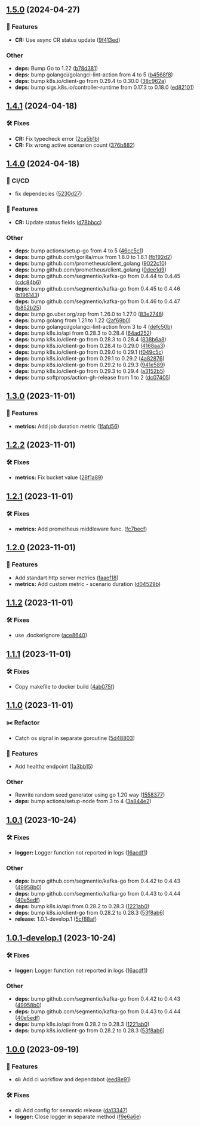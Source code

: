 ## [1.5.0](https://github.com/Randsw/CascadeScenarioController_v2/compare/1.4.1...1.5.0) (2024-04-27)


### 🚀 Features

* **CR:** Use async CR status update ([9f413ed](https://github.com/Randsw/CascadeScenarioController_v2/commit/9f413ed54c8976b8412bb2f718b226334273deb4))


### Other

* **deps:** Bump Go to 1.22 ([b78d381](https://github.com/Randsw/CascadeScenarioController_v2/commit/b78d3810eb1e6291de69726f8a9646df1a307bcc))
* **deps:** bump golangci/golangci-lint-action from 4 to 5 ([b4568f8](https://github.com/Randsw/CascadeScenarioController_v2/commit/b4568f852fe34a057c0aef13a7de1cff899874bc))
* **deps:** bump k8s.io/client-go from 0.29.4 to 0.30.0 ([38c962a](https://github.com/Randsw/CascadeScenarioController_v2/commit/38c962a90c957348fe72e04492e73d21fb64e598))
* **deps:** bump sigs.k8s.io/controller-runtime from 0.17.3 to 0.18.0 ([ed82101](https://github.com/Randsw/CascadeScenarioController_v2/commit/ed821014ad500a8279f17a47cf6febcb4404396f))

## [1.4.1](https://github.com/Randsw/CascadeScenarioController_v2/compare/1.4.0...1.4.1) (2024-04-18)


### 🛠 Fixes

* **CR:** Fix typecheck error ([2ca5b1b](https://github.com/Randsw/CascadeScenarioController_v2/commit/2ca5b1b74a8eea1e39f94a5cd124e419cc172448))
* **CR:** Fix wrong active scenarion count ([376b882](https://github.com/Randsw/CascadeScenarioController_v2/commit/376b882fb7bb953c280eee992b577b2295e35555))

## [1.4.0](https://github.com/Randsw/CascadeScenarioController_v2/compare/1.3.0...1.4.0) (2024-04-18)


### 🦊 CI/CD

* fix dependecies ([5230d27](https://github.com/Randsw/CascadeScenarioController_v2/commit/5230d279593d0c2dcb2377cbb6abd67d466e758f))


### 🚀 Features

* **CR:** Update status fields ([d78bbcc](https://github.com/Randsw/CascadeScenarioController_v2/commit/d78bbcc56688cb757d958b051464abfac3c156f0))


### Other

* **deps:** bump actions/setup-go from 4 to 5 ([46cc5c1](https://github.com/Randsw/CascadeScenarioController_v2/commit/46cc5c1b5945dbc69db1f40b7e68bbf44b58bddd))
* **deps:** bump github.com/gorilla/mux from 1.8.0 to 1.8.1 ([fb192d2](https://github.com/Randsw/CascadeScenarioController_v2/commit/fb192d29e33839d0404fd806cdcf8eccbfdf0e39))
* **deps:** bump github.com/prometheus/client_golang ([9022c10](https://github.com/Randsw/CascadeScenarioController_v2/commit/9022c10cd926eada32578dba9e808b2084c5a414))
* **deps:** bump github.com/prometheus/client_golang ([0dee1d9](https://github.com/Randsw/CascadeScenarioController_v2/commit/0dee1d95484082f862d5708061b0e9c6dba52a93))
* **deps:** bump github.com/segmentio/kafka-go from 0.4.44 to 0.4.45 ([cdc84b6](https://github.com/Randsw/CascadeScenarioController_v2/commit/cdc84b6a19036eab780219d5d209e9fc8b9e8c7e))
* **deps:** bump github.com/segmentio/kafka-go from 0.4.45 to 0.4.46 ([b196143](https://github.com/Randsw/CascadeScenarioController_v2/commit/b1961434ad33187063f016a9b1b883259fba49f0))
* **deps:** bump github.com/segmentio/kafka-go from 0.4.46 to 0.4.47 ([b852b25](https://github.com/Randsw/CascadeScenarioController_v2/commit/b852b25116ebd5b435b9a9a761fbc1065585d57b))
* **deps:** bump go.uber.org/zap from 1.26.0 to 1.27.0 ([83e2748](https://github.com/Randsw/CascadeScenarioController_v2/commit/83e2748577e036515a0fb9def848254b627185ec))
* **deps:** bump golang from 1.21 to 1.22 ([2af69b0](https://github.com/Randsw/CascadeScenarioController_v2/commit/2af69b07a3caa69b3c843fe64c3f09b8edd5fecc))
* **deps:** bump golangci/golangci-lint-action from 3 to 4 ([defc50b](https://github.com/Randsw/CascadeScenarioController_v2/commit/defc50b542b5499a1f951b40f0dcdf721e53ea1c))
* **deps:** bump k8s.io/api from 0.28.3 to 0.28.4 ([64ad252](https://github.com/Randsw/CascadeScenarioController_v2/commit/64ad2527ad7c4da8f8f46fb11f8702e5c170a219))
* **deps:** bump k8s.io/client-go from 0.28.3 to 0.28.4 ([838b6a8](https://github.com/Randsw/CascadeScenarioController_v2/commit/838b6a8a35ac8ad2e2cd30c01cbf6cb1d02011d7))
* **deps:** bump k8s.io/client-go from 0.28.4 to 0.29.0 ([4168aa3](https://github.com/Randsw/CascadeScenarioController_v2/commit/4168aa38845480660ff18819d153eb0cccdcdbd1))
* **deps:** bump k8s.io/client-go from 0.29.0 to 0.29.1 ([f049c5c](https://github.com/Randsw/CascadeScenarioController_v2/commit/f049c5cac935601a45279057444ef1de077488b5))
* **deps:** bump k8s.io/client-go from 0.29.1 to 0.29.2 ([4a82876](https://github.com/Randsw/CascadeScenarioController_v2/commit/4a82876919ee16cd1850a6ff4906ce424ea7915a))
* **deps:** bump k8s.io/client-go from 0.29.2 to 0.29.3 ([941e589](https://github.com/Randsw/CascadeScenarioController_v2/commit/941e589beccb4cc4a542070be5f59f19ef196cb9))
* **deps:** bump k8s.io/client-go from 0.29.3 to 0.29.4 ([a3152b5](https://github.com/Randsw/CascadeScenarioController_v2/commit/a3152b5a1c902acabefe2137de95f60988b01ad4))
* **deps:** bump softprops/action-gh-release from 1 to 2 ([dc07405](https://github.com/Randsw/CascadeScenarioController_v2/commit/dc07405022c8a293826425f0d55119a73ecb73f2))

## [1.3.0](https://github.com/Randsw/CascadeScenarioController_v2/compare/1.2.2...1.3.0) (2023-11-01)


### 🚀 Features

* **metrics:** Add job duration metric ([1fafd56](https://github.com/Randsw/CascadeScenarioController_v2/commit/1fafd562172ea2095925cc61ec08632d30476ccb))

## [1.2.2](https://github.com/Randsw/CascadeScenarioController_v2/compare/1.2.1...1.2.2) (2023-11-01)


### 🛠 Fixes

* **metrics:** Fix bucket value ([28f1a89](https://github.com/Randsw/CascadeScenarioController_v2/commit/28f1a89f0d35034b7788b78962a5f0292b79879b))

## [1.2.1](https://github.com/Randsw/CascadeScenarioController_v2/compare/1.2.0...1.2.1) (2023-11-01)


### 🛠 Fixes

* **metrics:** Add prometheus middleware func. ([fc7becf](https://github.com/Randsw/CascadeScenarioController_v2/commit/fc7becf810f478c5c49b9b124ed257c6ac217472))

## [1.2.0](https://github.com/Randsw/CascadeScenarioController_v2/compare/1.1.2...1.2.0) (2023-11-01)


### 🚀 Features

* Add standart http server metrics ([faaef18](https://github.com/Randsw/CascadeScenarioController_v2/commit/faaef18a79446dafbdfaddf5f275e56683725f93))
* **metrics:** Add custom metric - scenario duration ([d04529b](https://github.com/Randsw/CascadeScenarioController_v2/commit/d04529b57eb11d7d2c0ab4ca6cca10fd97dbae06))

## [1.1.2](https://github.com/Randsw/CascadeScenarioController_v2/compare/1.1.1...1.1.2) (2023-11-01)


### 🛠 Fixes

* use .dockerignore ([ace8640](https://github.com/Randsw/CascadeScenarioController_v2/commit/ace86402856a2f877396902d79ee093b90b524bb))

## [1.1.1](https://github.com/Randsw/CascadeScenarioController_v2/compare/1.1.0...1.1.1) (2023-11-01)


### 🛠 Fixes

* Copy makefile to docker build ([4ab075f](https://github.com/Randsw/CascadeScenarioController_v2/commit/4ab075fa31c0a5efd6e3915a5edb126a586ad503))

## [1.1.0](https://github.com/Randsw/CascadeScenarioController_v2/compare/1.0.1...1.1.0) (2023-11-01)


### :scissors: Refactor

* Catch os signal in separate goroutine ([5d48803](https://github.com/Randsw/CascadeScenarioController_v2/commit/5d488033fcdadbf6d71bc25a732a2c60060bfa09))


### 🚀 Features

* Add healthz endpoint ([1a3bb15](https://github.com/Randsw/CascadeScenarioController_v2/commit/1a3bb15462c3c3a99f1f47292664b7c112e15bcd))


### Other

* Rewrite random seed generator using go 1.20 way ([1558377](https://github.com/Randsw/CascadeScenarioController_v2/commit/1558377df60acafc31c5134ca3c468fe35f9fac9))
* **deps:** bump actions/setup-node from 3 to 4 ([3a844e2](https://github.com/Randsw/CascadeScenarioController_v2/commit/3a844e2838c0f1c090d4c12edfef47f154d5f7fa))

## [1.0.1](https://github.com/Randsw/CascadeScenarioController_v2/compare/1.0.0...1.0.1) (2023-10-24)


### 🛠 Fixes

* **logger:** Logger function not reported in logs ([16acdf1](https://github.com/Randsw/CascadeScenarioController_v2/commit/16acdf1a2866d3f4e8f0e7fef3205fa8eedb6918))


### Other

* **deps:** bump github.com/segmentio/kafka-go from 0.4.42 to 0.4.43 ([49958b0](https://github.com/Randsw/CascadeScenarioController_v2/commit/49958b054664716f4c5990040a52863a361e6146))
* **deps:** bump github.com/segmentio/kafka-go from 0.4.43 to 0.4.44 ([40e5edf](https://github.com/Randsw/CascadeScenarioController_v2/commit/40e5edfbee09779572ecc724bc4b96ff7dbdf680))
* **deps:** bump k8s.io/api from 0.28.2 to 0.28.3 ([1221ab0](https://github.com/Randsw/CascadeScenarioController_v2/commit/1221ab0bdd85b6953e671f39f1c72d720dc1d6c1))
* **deps:** bump k8s.io/client-go from 0.28.2 to 0.28.3 ([53f8ab6](https://github.com/Randsw/CascadeScenarioController_v2/commit/53f8ab6536417865af0109cf666e5cc00d3ea54a))
* **release:** 1.0.1-develop.1 ([5cf88af](https://github.com/Randsw/CascadeScenarioController_v2/commit/5cf88af054babcd77db3b3a8064db71ffbb6658b))

## [1.0.1-develop.1](https://github.com/Randsw/CascadeScenarioController_v2/compare/1.0.0...1.0.1-develop.1) (2023-10-24)


### 🛠 Fixes

* **logger:** Logger function not reported in logs ([16acdf1](https://github.com/Randsw/CascadeScenarioController_v2/commit/16acdf1a2866d3f4e8f0e7fef3205fa8eedb6918))


### Other

* **deps:** bump github.com/segmentio/kafka-go from 0.4.42 to 0.4.43 ([49958b0](https://github.com/Randsw/CascadeScenarioController_v2/commit/49958b054664716f4c5990040a52863a361e6146))
* **deps:** bump github.com/segmentio/kafka-go from 0.4.43 to 0.4.44 ([40e5edf](https://github.com/Randsw/CascadeScenarioController_v2/commit/40e5edfbee09779572ecc724bc4b96ff7dbdf680))
* **deps:** bump k8s.io/api from 0.28.2 to 0.28.3 ([1221ab0](https://github.com/Randsw/CascadeScenarioController_v2/commit/1221ab0bdd85b6953e671f39f1c72d720dc1d6c1))
* **deps:** bump k8s.io/client-go from 0.28.2 to 0.28.3 ([53f8ab6](https://github.com/Randsw/CascadeScenarioController_v2/commit/53f8ab6536417865af0109cf666e5cc00d3ea54a))

## [1.0.0](https://github.com/Randsw/CascadeScenarioController_v2/compare/...1.0.0) (2023-09-19)


### 🚀 Features

* **ci:** Add ci workflow and dependabot ([eed8e91](https://github.com/Randsw/CascadeScenarioController_v2/commit/eed8e91174d558dfae3b42cee6e52a40b5ba590d))


### 🛠 Fixes

* **ci:** Add config for semantic release ([da13347](https://github.com/Randsw/CascadeScenarioController_v2/commit/da13347b443b0ac7d101a3c6c3ba6053b4eeacfa))
* **logger:** Close logger in separate method ([f9e6a6e](https://github.com/Randsw/CascadeScenarioController_v2/commit/f9e6a6ebb30a28d1867dba2fd20a4c0bb76cceba))
